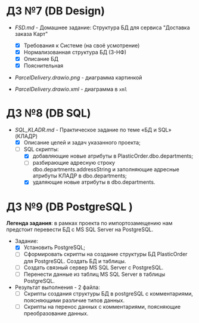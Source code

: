 # ДЗ №7 (DB Design)
- *FSD.md* - Домашнее задание: Структура БД для сервиса  "Доставка заказа Карт"

    - [x] Требования к Системе (на своё усмотрение)
    - [x] Нормализованная структура БД (3-НФ)
    - [x] Описание БД
    - [x] Пояснительная

- *ParcelDelivery.drawio.png* - диаграмма картинкой
- *ParcelDelivery.drawio.xml* - диаграмма в `xml`

# ДЗ №8 (DB SQL)
- *SQL_KLADR.md* - Практическое задание по теме «БД и SQL» (КЛАДР)
    - [x] Описание целей и задач указанного проекта;
    - [ ] SQL скрипты:
        - [x] добавляющие новые атрибуты в PlasticOrder.dbo.departments;
        - [ ] разбирающие адресную строку dbo.departments.addressString и заполняющие адресные атрибуты КЛАДР в dbo.departments;
        - [x] удаляющие новые атрибуты в dbo.departments.

# ДЗ №9 (DB PostgreSQL )
**Легенда задания**: в рамках проекта по импортозамещению нам предстоит перевести БД с MS SQL Server на PostgreSQL.

- Задание:
    - [x] Установить PostgreSQL;
    - [ ] Сформировать скрипты на создание структуры БД PlasticOrder для PostgreSQL. Создать БД и таблицы.
    - [ ] Создать связный сервер MS SQL Server с PostgreSQL.
    - [ ] Перенести данные из таблиц MS SQL Server в таблицы PostgreSQL.

- Результат выполнения - 2 файла:
    - [ ] Скрипты создания структуры БД в postgreSQL с комментариями, поясняющими различие типов данных.
    - [ ] Скрипты на перенос данных с комментариями, поясняющие преобразование данных.

